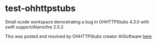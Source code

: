 # test-ohhttpstubs
Small xcode workspace demostrating a bug in OHHTTPStubs 4.3.0 with swift support/Alamofire 2.0.2

This was posted and resolved by OHHTTPStubs creator AliSoftware [here](https://github.com/AliSoftware/OHHTTPStubs/issues/126#issuecomment-145149158)
